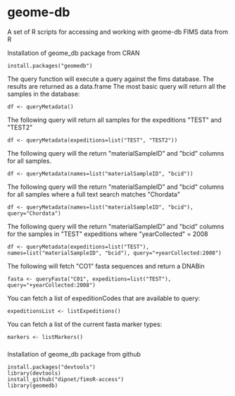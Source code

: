 # geome-db
A set of R scripts for accessing and working with geome-db FIMS data from R

Installation of geome_db package from CRAN
```
install.packages("geomedb")
```

The query function will execute a query against the fims database. The results are returned as a data.frame
The most basic query will return all the samples in the database:
```
df <- queryMetadata()
```

The following query will return all samples for the expeditions "TEST" and "TEST2"
```
df <- queryMetadata(expeditions=list("TEST", "TEST2"))
```

The following query will the return "materialSampleID" and "bcid" columns for all samples.
```
df <- queryMetadata(names=list("materialSampleID", "bcid"))
```

The following query will the return "materialSampleID" and "bcid" columns for all samples where a full text search matches "Chordata"
```
df <- queryMetadata(names=list("materialSampleID", "bcid"), query="Chordata")
```

The following query will the return "materialSampleID" and "bcid" columns for the samples in "TEST" expeditions where "yearCollected" = 2008
```
df <- queryMetadata(expeditions=list("TEST"), names=list("materialSampleID", "bcid"), query="+yearCollected:2008")
```

The following will fetch "CO1" fasta sequences and return a DNABin 
```
fasta <- queryFasta("C01", expeditions=list("TEST"), query="+yearCollected:2008")
```

You can fetch a list of expeditionCodes that are available to query:
```
expeditionsList <- listExpeditions()
```

You can fetch a list of the current fasta marker types:
```
markers <- listMarkers()
```

###
Installation of geome_db package from github
```
install.packages("devtools")
library(devtools)
install_github("dipnet/fimsR-access")
library(geomedb)
```



 
